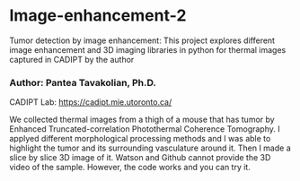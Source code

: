 # Image-enhancement-2
Tumor detection by image enhancement: This project explores different image enhancement and 3D imaging libraries in python for thermal images captured in CADIPT by the author
### Author: Pantea Tavakolian, Ph.D.

CADIPT Lab: https://cadipt.mie.utoronto.ca/

We collected thermal images from a thigh of a mouse that has tumor by Enhanced Truncated-correlation 
Photothermal Coherence Tomography. I applyed different morphological processing methods and 
I was able to highlight the tumor and its surrounding vasculature around it. Then I made a slice by slice 3D image of it. Watson and Github cannot provide the 3D video of the sample. However, the code works and you can try it.
